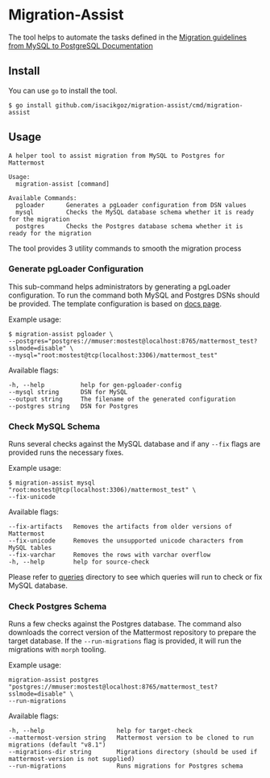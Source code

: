 # Migration-Assist

The tool helps to automate the tasks defined in the [Migration guidelines from MySQL to PostgreSQL Documentation](https://docs.mattermost.com/deploy/postgres-migration.html)

## Install

You can use `go` to install the tool.

```
$ go install github.com/isacikgoz/migration-assist/cmd/migration-assist
```

## Usage

```
A helper tool to assist migration from MySQL to Postgres for Mattermost

Usage:
  migration-assist [command]

Available Commands:
  pgloader      Generates a pgLoader configuration from DSN values
  mysql         Checks the MySQL database schema whether it is ready for the migration
  postgres      Checks the Postgres database schema whether it is ready for the migration
```

The tool provides 3 utility commands to smooth the migration process

### Generate pgLoader Configuration

This sub-command helps administrators by generating a pgLoader configuration. To run the command both MySQL and Postgres DSNs should be provided. The template configuration is based on [docs page](https://docs.mattermost.com/deploy/postgres-migration.html).

Example usage:

```
$ migration-assist pgloader \
--postgres="postgres://mmuser:mostest@localhost:8765/mattermost_test?sslmode=disable" \
--mysql="root:mostest@tcp(localhost:3306)/mattermost_test"
```

Available flags:

```
-h, --help          help for gen-pgloader-config
--mysql string      DSN for MySQL
--output string     The filename of the generated configuration
--postgres string   DSN for Postgres
```

### Check MySQL Schema

Runs several checks against the MySQL database and if any `--fix` flags are provided runs the necessary fixes.

Example usage:

```
$ migration-assist mysql "root:mostest@tcp(localhost:3306)/mattermost_test" \
--fix-unicode
```

Available flags:

```
--fix-artifacts   Removes the artifacts from older versions of Mattermost
--fix-unicode     Removes the unsupported unicode characters from MySQL tables
--fix-varchar     Removes the rows with varchar overflow
-h, --help        help for source-check
```

Please refer to [queries](queries) directory to see which queries will run to check or fix MySQL database.

### Check Postgres Schema

Runs a few checks against the Postgres database. The command also downloads the correct version of the Mattermost repository to prepare the target database. If the `--run-migrations` flag is provided, it will run the migrations with `morph` tooling.

Example usage:

```
migration-assist postgres "postgres://mmuser:mostest@localhost:8765/mattermost_test?sslmode=disable" \
--run-migrations
```

Available flags:

```
-h, --help                    help for target-check
--mattermost-version string   Mattermost version to be cloned to run migrations (default "v8.1")
--migrations-dir string       Migrations directory (should be used if mattermost-version is not supplied)
--run-migrations              Runs migrations for Postgres schema
```
